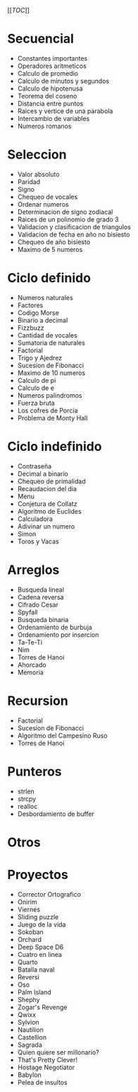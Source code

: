 [[_TOC_]]

# Secuencial

* Constantes importantes
* Operadores aritmeticos
* Calculo de promedio
* Calculo de minutos y segundos
* Calculo de hipotenusa
* Teorema del coseno
* Distancia entre puntos
* Raices y vertice de una parabola
* Intercambio de variables
* Numeros romanos

# Seleccion

* Valor absoluto
* Paridad
* Signo
* Chequeo de vocales
* Ordenar numeros
* Determinacion de signo zodiacal
* Raices de un polinomio de grado 3
* Validacion y clasificacion de triangulos
* Validacion de fecha en año no bisiesto
* Chequeo de año bisiesto
* Maximo de 5 numeros

# Ciclo definido

* Numeros naturales
* Factores
* Codigo Morse
* Binario a decimal
* Fizzbuzz
* Cantidad de vocales
* Sumatoria de naturales
* Factorial
* Trigo y Ajedrez
* Sucesion de Fibonacci
* Maximo de 10 numeros
* Calculo de pi
* Calculo de e
* Numeros palindromos
* Fuerza bruta
* Los cofres de Porcia
* Problema de Monty Hall

# Ciclo indefinido

* Contraseña
* Decimal a binario
* Chequeo de primalidad
* Recaudacion del dia
* Menu
* Conjetura de Collatz
* Algoritmo de Euclides
* Calculadora
* Adivinar un numero
* Simon
* Toros y Vacas

# Arreglos

* Busqueda lineal
* Cadena reversa
* Cifrado Cesar
* Spyfall
* Busqueda binaria
* Ordenamiento de burbuja
* Ordenamiento por insercion
* Ta-Te-Ti
* Nim
* Torres de Hanoi
* Ahorcado
* Memoria

# Recursion

* Factorial
* Sucesion de Fibonacci
* Algoritmo del Campesino Ruso
* Torres de Hanoi

# Punteros

* strlen
* strcpy
* realloc
* Desbordamiento de buffer

# Otros

# Proyectos

* Corrector Ortografico
* Onirim
* Viernes
* Sliding puzzle
* Juego de la vida
* Sokoban
* Orchard
* Deep Space D6
* Cuatro en linea
* Quarto
* Batalla naval
* Reversi
* Oso
* Palm Island
* Shephy
* Zogar's Revenge
* Qwixx
* Sylvion
* Nautilion
* Castellion
* Sagrada
* Quien quiere ser millonario?
* That's Pretty Clever!
* Hostage Negotiator
* Babylon
* Pelea de insultos
